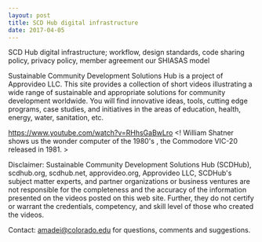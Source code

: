 ```yaml
---
layout: post
title: SCD Hub digital infrastructure
date: 2017-04-05
---
```


SCD Hub digital infrastructure; workflow, design standards, code sharing policy, privacy policy, member agreement our SHIASAS model

Sustainable Community Development Solutions Hub is a project of Approvideo LLC. This site provides a collection of short videos illustrating a wide range of sustainable and appropriate solutions for community development worldwide. You will find innovative ideas, tools, cutting edge programs, case studies, and initiatives in the areas of education, health, energy, water, sanitation, etc.

https://www.youtube.com/watch?v=RHhsGaBwLro
<! William Shatner shows us the wonder computer of the 1980's , the Commodore VIC-20 released in 1981. >

Disclaimer: Sustainable Community Development Solutions Hub (SCDHub), scdhub.org, scdhub.net, approvideo.org, Approvideo LLC, SCDHub's subject matter experts, and partner organizations or business ventures are not responsible for the completeness and the accuracy of the information presented on the videos posted on this web site. Further, they do not certify or warrant the credentials, competency, and skill level of those who created the videos.

Contact: amadei@colorado.edu for questions, comments and suggestions.